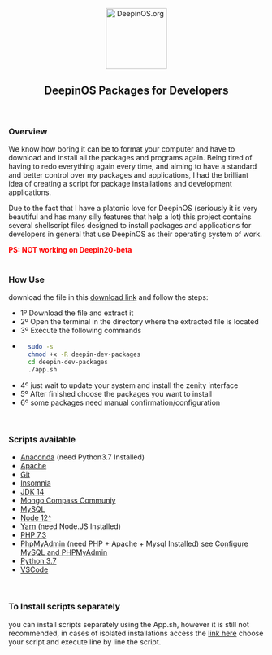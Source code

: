 <p align="center">
  <img src="https://upload.wikimedia.org/wikipedia/commons/thumb/f/f5/Deepin_logo.svg/1200px-Deepin_logo.svg.png" alt="DeepinOS.org" width="120">
</p>

<h2 align="center">DeepinOS Packages for Developers</h2>
<br />

### Overview
We know how boring it can be to format your computer and have to download and install all the packages and programs again. Being tired of having to redo everything again every time, and aiming to have a standard and better control over my packages and applications, I had the brilliant idea of ​​creating a script for package installations and development applications.

Due to the fact that I have a platonic love for DeepinOS (seriously it is very beautiful and has many silly features that help a lot) this project contains several shellscript files designed to install packages and applications for developers in general that use DeepinOS as their operating system of work.

<span style="color:red">**PS: NOT working on Deepin20-beta**</span>
<br />
<br />

### How Use
download the file in this [download link]("https://github.com/EddyPBR/deepin-dev-packages/archive/master.zip "download link") and follow the steps:

* 1º Download the file and extract it
* 2º Open the terminal in the directory where the extracted file is located
* 3º Execute the following commands
* ``````bash
    sudo -s
    chmod +x -R deepin-dev-packages
    cd deepin-dev-packages
    ./app.sh
  ``````
* 4º just wait to update your system and install the zenity interface
* 5º After finished choose the packages you want to install
* 6º some packages need manual confirmation/configuration
<br />

### Scripts available
* [Anaconda](https://github.com/EddyPBR/deepin-dev-packages/blob/master/scripts/anacondaPython.sh "Anaconda") (need Python3.7 Installed)
* [Apache](https://github.com/EddyPBR/deepin-dev-packages/blob/master/scripts/apache.sh "Apache")
* [Git](https://github.com/EddyPBR/deepin-dev-packages/blob/master/scripts/gitInstall.sh "Git")
* [Insomnia](https://github.com/EddyPBR/deepin-dev-packages/blob/master/scripts/insomnia.sh "Insomnia")
* [JDK 14](https://github.com/EddyPBR/deepin-dev-packages/blob/master/scripts/jdk14.sh "JDK 14")
* [Mongo Compass Communiy](https://github.com/EddyPBR/deepin-dev-packages/blob/master/scripts/mongo.sh "Mongo Compass Communiy")
* [MySQL](https://github.com/EddyPBR/deepin-dev-packages/blob/master/scripts/mysql.sh "MySQL")
* [Node 12^](https://github.com/EddyPBR/deepin-dev-packages/blob/master/scripts/node.sh "Node 12^")
* [Yarn](https://github.com/EddyPBR/deepin-dev-packages/blob/master/scripts/yarn.sh "Yarn") (need Node.JS Installed)
* [PHP 7.3](https://github.com/EddyPBR/deepin-dev-packages/blob/master/scripts/php.sh "PHP 7.3")
* [PhpMyAdmin](https://github.com/EddyPBR/deepin-dev-packages/blob/master/scripts/phpMyAdmin.sh "PhpMyAdmin") (need PHP + Apache + Mysql Installed) see [Configure MySQL and PHPMyAdmin](https://github.com/EddyPBR/deepin-dev-packages/blob/master/scripts/configureSqlToPhpMyAdmin.sh "Configure MySQL and PHPMyAdmin")
* [Python 3.7](https://github.com/EddyPBR/deepin-dev-packages/blob/master/scripts/python37.sh "Python 3.7")
* [VSCode](https://github.com/EddyPBR/deepin-dev-packages/blob/master/scripts/vscode.sh "VSCode")
<br />

### To Install scripts separately
you can install scripts separately using the App.sh, however it is still not recommended, in cases of isolated installations access the [link here](https://github.com/EddyPBR/deepin-dev-packages/tree/master/scripts "link here") choose your script and execute line by line the script.
